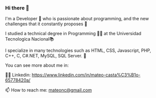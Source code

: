### Hi there 👋
I'm a Developer 🚀 who is passionate about programming, and the new challenges that it constantly proposes 🙌

I studied a technical degree in Programming 👨‍🎓 at the Universidad Tecnologica Nacional📚

I specialize in many technologies such as HTML, CSS, Javascript, PHP, C++, C, C#.NET, MySQL, SQL Server. 🤖

You can see more about me in:

👷‍♂️ Linkedin: https://www.linkedin.com/in/mateo-casta%C3%B1o-65778420a/

📫 How to reach me: mateonc@gmail.com

<!--
**MateCastano/MateCastano** is a ✨ _special_ ✨ repository because its `README.md` (this file) appears on your GitHub profile.

Here are some ideas to get you started:

- 🔭 I’m currently working on ...
- 🌱 I’m currently learning ...
- 👯 I’m looking to collaborate on ...
- 🤔 I’m looking for help with ...
- 💬 Ask me about ...
- 📫 How to reach me: ...
- 😄 Pronouns: ...
- ⚡ Fun fact: ...
-->
